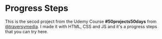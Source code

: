 # Progress Steps

This is the secod project from the Udemy Course **#50projects50days** from [@traversymedia](https://twitter.com/traversymedia).
I made it with HTML, CSS and JS and it's a progress steps that you can try here.
